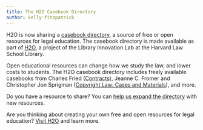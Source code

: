 ```yaml
---
title: The H2O Casebook Directory
author: kelly-fitzpatrick
---
```

H2O is now sharing a [casebook directory](https://about.opencasebook.org/casebook-directory/), a source of free or open resources for legal education. The casebook directory is made available as part of [H2O](https://opencasebook.org/), a project of the Library Innovation Lab at the Harvard Law School Library.

Open educational resources can change how we study the law, and lower costs to students. The H2O casebook directory includes freely available casebooks from Charles Fried ([Contracts](https://opencasebook.org/casebooks/477-contracts-casebook-digital-version/)), Jeanne C. Fromer and Christopher Jon Sprigman ([Copyright Law: Cases and Materials](http://www.copyrightbook.org/)), and more.

Do you have a resource to share? You can [help us expand the directory](https://forms.gle/odXVwPCnu5NxbLA19) with new resources. 

Are you thinking about creating your own free and open resources for legal education? [Visit H2O](https://opencasebook.org/) and learn more.
